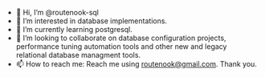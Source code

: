 - 👋 Hi, I’m @routenook-sql
- 👀 I’m interested in database implementations.
- 🌱 I’m currently learning postgresql.
- 💞️ I’m looking to collaborate on database configuration projects, performance tuning automation tools and other new and legacy relational database managment tools.
- 📫 How to reach me: Reach me using routenook@gmail.com. Thank you.

<!---
routenook-sql/routenook-sql is a ✨ special ✨ repository because its `README.md` (this file) appears on your GitHub profile.
You can click the Preview link to take a look at your changes.
--->

